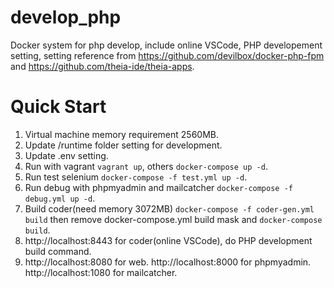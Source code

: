# develop_php
Docker system for php develop, include online VSCode, PHP developement setting,
setting reference from https://github.com/devilbox/docker-php-fpm and https://github.com/theia-ide/theia-apps.

# Quick Start
1. Virtual machine memory requirement 2560MB.
1. Update /runtime folder setting for development.
1. Update .env setting.
1. Run with vagrant ```vagrant up```, others ```docker-compose up -d```.
1. Run test selenium ```docker-compose -f test.yml up -d```.
1. Run debug with phpmyadmin and mailcatcher ```docker-compose -f debug.yml up -d```.
1. Build coder(need memory 3072MB) ```docker-compose -f coder-gen.yml build``` then remove docker-compose.yml build mask and ```docker-compose build```.
1. http://localhost:8443 for coder(online VSCode), do PHP development build command.
1. http://localhost:8080 for web. http://localhost:8000 for phpmyadmin. http://localhost:1080 for mailcatcher.
